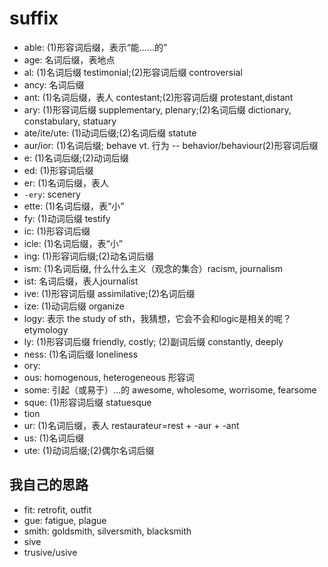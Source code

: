 # suffix

- able: (1)形容词后缀，表示“能……的”
- age: 名词后缀，表地点
- al: (1)名词后缀 testimonial;(2)形容词后缀 controversial
- ancy: 名词后缀
- ant: (1)名词后缀，表人 contestant;(2)形容词后缀 protestant,distant
- ary: (1)形容词后缀 supplementary, plenary;(2)名词后缀 dictionary, constabulary, statuary
- ate/ite/ute: (1)动词后缀;(2)名词后缀 statute
- aur/ior: (1)名词后缀; behave vt. 行为 -- behavior/behaviour(2)形容词后缀
- e: (1)名词后缀;(2)动词后缀
- ed: (1)形容词后缀
- er: (1)名词后缀，表人
- `-ery`: scenery
- ette: (1)名词后缀，表“小”
- fy: (1)动词后缀 testify
- ic: (1)形容词后缀
- icle: (1)名词后缀，表“小”
- ing: (1)形容词后缀;(2)动名词后缀
- ism: (1)名词后缀, 什么什么主义（观念的集合）racism, journalism
- ist: 名词后缀，表人journalist
- ive: (1)形容词后缀 assimilative;(2)名词后缀
- ize: (1)动词后缀 organize
- logy: 表示 the study of sth，我猜想，它会不会和logic是相关的呢？ etymology
- ly: (1)形容词后缀 friendly, costly; (2)副词后缀 constantly, deeply
- ness: (1)名词后缀 loneliness
- ory: 
- ous: homogenous, heterogeneous 形容词
- some: 引起（或易于）…的 awesome, wholesome, worrisome, fearsome
- sque: (1)形容词后缀 statuesque
- tion
- ur: (1)名词后缀，表人 restaurateur=rest + -aur + -ant
- us: (1)名词后缀
- ute: (1)动词后缀;(2)偶尔名词后缀


## 我自己的思路

- fit: retrofit, outfit
- gue: fatigue, plague
- smith: goldsmith, silversmith, blacksmith
- sive
- trusive/usive
